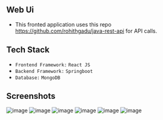 
## Web Ui

 - This fronted application uses this repo https://github.com/rohithgadu/java-rest-api for API calls.

## Tech Stack
- `Frontend Framework:` `React JS`
- `Backend Framework:` `Springboot`
- `Database:` `MongoDB`

## Screenshots

![image](https://user-images.githubusercontent.com/84178107/228344943-76c55e7a-c91d-4dde-a46c-6f4783a45cff.png)
![image](https://user-images.githubusercontent.com/84178107/228345252-e9431dee-6a85-4e94-ba5e-87cae8e5b8da.png)
![image](https://user-images.githubusercontent.com/84178107/228345331-b2533a2b-7c36-4f5a-ae6a-5ea08638a2ce.png)
![image](https://user-images.githubusercontent.com/84178107/228345422-9d2dd62b-a2bd-40ee-993d-69fc7f684a15.png)
![image](https://user-images.githubusercontent.com/84178107/228345528-a40d54a4-527f-4af4-b33a-a4d32b2471d7.png)
![image](https://user-images.githubusercontent.com/84178107/228345602-fcacaf54-27c7-4968-bbc8-bc381001ac5b.png)





